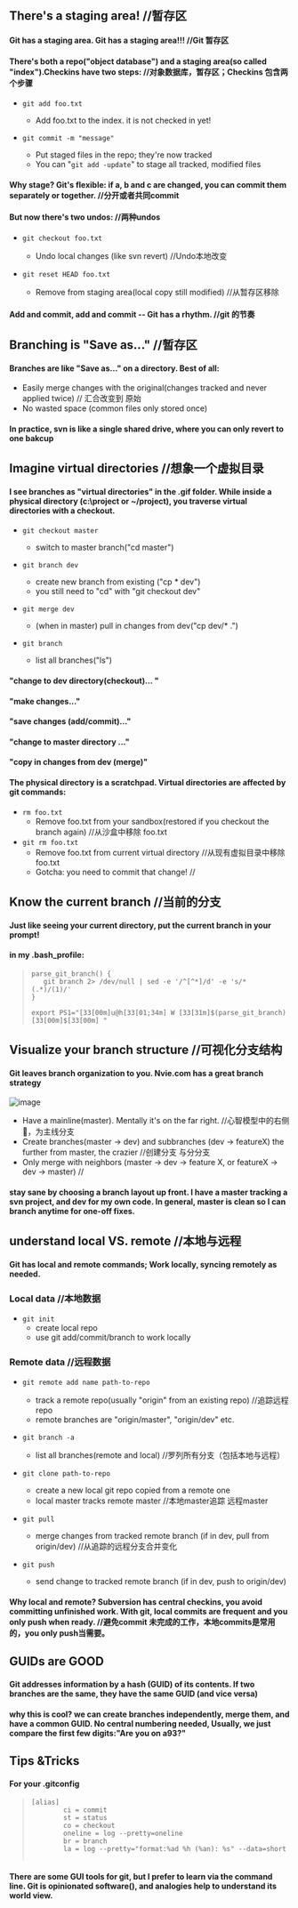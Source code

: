 ## There's a staging area! //暂存区
#### Git has a staging area. **Git has a staging area!!!** //Git 暂存区
#### There's both a repo("object database") and a staging area(so called "index").Checkins have two steps: //对象数据库，暂存区；Checkins 包含两个步骤
- `git add foo.txt`
  - Add foo.txt to the index. it is not checked in yet!

- `git commit -m "message"`
  - Put staged files in the repo; they're now tracked
  - You can "`git add -update`" to stage all tracked, modified files

#### **Why stage?** Git's flexible: if a, b and c are changed, you can commit them separately or together. //分开或者共同commit

#### But now there's two undos: //两种undos
- `git checkout foo.txt`
  - Undo local changes (like svn revert) //Undo本地改变

- `git reset HEAD foo.txt`
  - Remove from staging area(local copy still modified) //从暂存区移除

#### Add and commit, add and commit -- Git has a rhythm. //git 的节奏

## Branching is "Save as..." //暂存区

#### Branches are like "Save as..." on a directory. Best of all:
- Easily merge changes with the original(changes tracked and never applied twice) // 汇合改变到 原始
- No wasted space (common files only stored once)

#### In practice, svn is like a single shared drive, where you can only revert to one bakcup

## Imagine virtual directories //想象一个虚拟目录
#### I see branches as "virtual directories" in the .gif folder. While inside a physical directory (c:\project or ~/project), you traverse virtual directories with a checkout.

- `git checkout master`
  - switch to master branch("cd master")

- `git branch dev`
  - create new branch from existing ("cp * dev")
  - you still need to "cd" with "git checkout dev"

- `git merge dev`
  - (when in master) pull in changes from dev("cp dev/* .") 
- `git branch`
  - list all branches("ls")

#### "change to dev directory(checkout)... "
#### "make changes..."
#### "save changes (add/commit)..."
#### "change to master directory ..."
#### "copy in changes from dev (merge)"
#### The physical directory is a scratchpad. Virtual directories are affected by git commands:

- `rm foo.txt`
  - Remove foo.txt from your sandbox(restored if you checkout the branch again) //从沙盒中移除 foo.txt
- `git rm foo.txt`
  - Remove foo.txt from current virtual directory //从现有虚拟目录中移除 foo.txt
  - Gotcha: you need to commit that change! //

## Know the current branch //当前的分支
#### Just like seeing your current directory, put the current branch in your prompt!
#### in my .bash_profile:
> ```
> parse_git_branch() {
>    git branch 2> /dev/null | sed -e '/^[^*]/d' -e 's/* (.*)/(1)/'
> }
> 
> export PS1="[33[00m]u@h[33[01;34m] W [33[31m]$(parse_git_branch) [33[00m]$[33[00m] "
> ```

## Visualize your branch structure //可视化分支结构
#### Git leaves branch organization to you. Nvie.com has a great branch strategy 
![image](https://user-images.githubusercontent.com/31954987/198338204-fc85b7fc-c12b-4d1a-880e-17d3b4b8889d.png)
- Have a mainline(master). Mentally it's on the far right. //心智模型中的右侧🫱，为主线分支
- Create branches(master -> dev) and subbranches (dev -> featureX) the further from master, the crazier //创建分支 与分分支
- Only merge with neighbors (master -> dev -> feature X, or featureX -> dev -> master) //

#### stay sane by choosing a branch layout up front. I have a master tracking a svn project, and dev for my own code. In general, master is clean so I can branch anytime for one-off fixes.


## understand local VS. remote //本地与远程
#### Git has local and remote commands; Work locally, syncing remotely as needed.

### Local data //本地数据
- `git init`
  - create local repo
  - use git add/commit/branch to work locally

### Remote data //远程数据
- `git remote add name path-to-repo`
  - track a remote repo(usually "origin" from an existing repo) //追踪远程repo
  - remote branches are "origin/master", "origin/dev" etc.

- `git branch -a`
  - list all branches(remote and local) //罗列所有分支（包括本地与远程）

- `git clone path-to-repo`
  - create a new local git repo copied from a remote one
  - local master tracks remote master //本地master追踪 远程master

- `git pull`
  - merge changes from tracked remote branch (if in dev, pull from origin/dev) //从追踪的远程分支合并变化 
- `git push`
  - send change to tracked remote branch (if in dev, push to origin/dev)

#### **Why local and remote?** Subversion has central checkins, you avoid committing unfinished work. With git, local commits are frequent and you only push when ready. //避免commit 未完成的工作，本地commits是常用的，you only push当需要。

## GUIDs are GOOD
#### Git addresses information by a hash (GUID) of its contents. If two branches are the same, they have the same GUID (and vice versa)
#### why this is cool? we can create branches independently, merge them, and have a common GUID. No central numbering needed, Usually, we just compare the first few digits:"Are you on a93?"


## Tips &Tricks
#### For your .gitconfig

> ```
> [alias]
>         ci = commit
>         st = status
>         co = checkout
>         oneline = log --pretty=oneline
>         br = branch
>         la = log --pretty="format:%ad %h (%an): %s" --data=short
>         
> ```

#### There are some GUI tools for git, but I prefer to learn via the command line. Git is opinionated software(), and analogies help to understand its world view.
